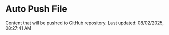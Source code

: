 # Auto Push File

Content that will be pushed to GitHub repository.
Last updated: 08/02/2025, 08:27:41 AM
